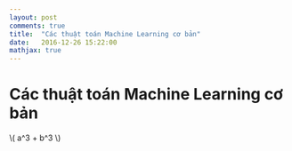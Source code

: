 ```yaml
---
layout: post
comments: true
title:  "Các thuật toán Machine Learning cơ bản"
date:   2016-12-26 15:22:00
mathjax: true
---
```


# Các thuật toán Machine Learning cơ bản


\\( a^3 + b^3  \\)